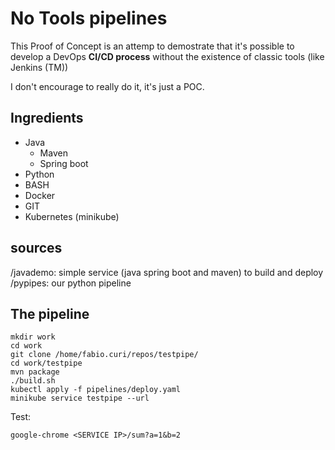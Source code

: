 # No Tools pipelines

This Proof of Concept is an attemp to demostrate that it's possible to develop a DevOps **CI/CD process** without the existence of classic tools (like Jenkins (TM))

I don't encourage to really do it, it's just a POC.

## Ingredients
* Java
  * Maven
  * Spring boot
* Python
* BASH
* Docker
* GIT
* Kubernetes (minikube)

## sources

/javademo: simple service (java spring boot and maven) to build and deploy
/pypipes: our python pipeline

## The pipeline

    mkdir work
    cd work
    git clone /home/fabio.curi/repos/testpipe/
    cd work/testpipe
    mvn package
    ./build.sh 
    kubectl apply -f pipelines/deploy.yaml 
    minikube service testpipe --url

Test:

    google-chrome <SERVICE IP>/sum?a=1&b=2
